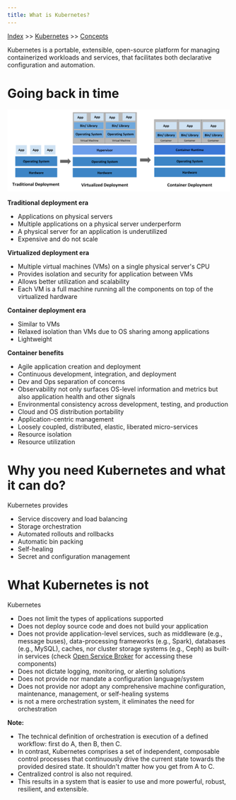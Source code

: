 ```yaml
---
title: What is Kubernetes?
---
```


[Index](index.md) >> [Kubernetes](kubernetes.md) >> [Concepts](kubernetes-concepts.md)

Kubernetes is a portable, extensible, open-source platform for managing containerized workloads and services, that facilitates both declarative configuration and automation.

# Going back in time

![container evolution](images/container_evolution.png)

**Traditional deployment era**
* Applications on physical servers
* Multiple applications on a physical server underperform
* A physical server for an application is underutilized
* Expensive and do not scale

**Virtualized deployment era**
* Multiple virtual machines (VMs) on a single physical server's CPU
* Provides isolation and security for  application between VMs
* Allows better utilization and scalability
* Each VM is a full machine running all the components on top of the virtualized hardware

**Container deployment era**
* Similar to VMs
* Relaxed isolation than VMs due to OS sharing among applications
* Lightweight

**Container benefits**
* Agile application creation and deployment
* Continuous development, integration, and deployment
* Dev and Ops separation of concerns
* Observability not only surfaces OS-level information and metrics but also application health and other signals
* Environmental consistency across development, testing, and production
* Cloud and OS distribution portability
* Application-centric management
* Loosely coupled, distributed, elastic, liberated micro-services
* Resource isolation
* Resource utilization

# Why you need Kubernetes and what it can do?

Kubernetes provides
* Service discovery and load balancing
* Storage orchestration
* Automated rollouts and rollbacks
* Automatic bin packing
* Self-healing
* Secret and configuration management

# What Kubernetes is not

Kubernetes
* Does not limit the types of applications supported
* Does not deploy source code and does not build your application
* Does not provide application-level services, such as middleware (e.g., message buses), data-processing frameworks (e.g., Spark), databases (e.g., MySQL), caches, nor cluster storage systems (e.g., Ceph) as built-in services (check [Open Service Broker](https://openservicebrokerapi.org/) for accessing these components)
* Does not dictate logging, monitoring, or alerting solutions
* Does not provide nor mandate a configuration language/system
* Does not provide nor adopt any comprehensive machine configuration, maintenance, management, or self-healing systems
* is not a mere orchestration system, it eliminates the need for orchestration

**Note:**
* The technical definition of orchestration is execution of a defined workflow: first do A, then B, then C.
* In contrast, Kubernetes comprises a set of independent, composable control processes that continuously drive the current state towards the provided desired state. It shouldn't matter how you get from A to C.
* Centralized control is also not required.
* This results in a system that is easier to use and more powerful, robust, resilient, and extensible.
